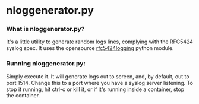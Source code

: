 # nloggenerator.py
### What is nloggenerator.py?
It's a little utility to generate random logs lines, complying with the RFC5424 syslog spec.
It uses the opensource [rfc5424logging](https://pypi.org/project/rfc5424-logging-handler/) python module.
### Running nloggenerator.py:
Simply execute it. It will generate logs out to screen, and, by default, out to port 1514. Change this to a port where you have a syslog server listening.
To stop it running, hit ctrl-c or kill it, or if it's running inside a container, stop the container.
